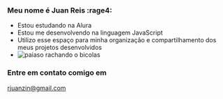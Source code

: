 ### Meu nome é Juan Reis :rage4:

- Estou estudando na Alura
- Estou me desenvolvendo na linguagem JavaScript
- Utilizo esse espaço para minha organização e compartilhamento dos meus projetos desenvolvidos
- ![paiaso rachando o bicolas](https://c.tenor.com/AqlNOHqCR4MAAAAd/tenor.gif)

### Entre em contato comigo em 
rjuanzin@gmail.com

